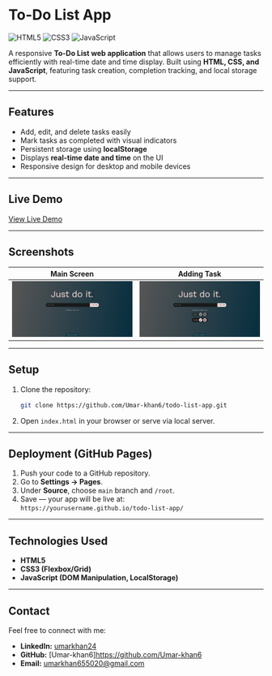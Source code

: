 # To-Do List App

![HTML5](https://img.shields.io/badge/HTML5-E34F26?style=for-the-badge&logo=html5&logoColor=white)
![CSS3](https://img.shields.io/badge/CSS3-1572B6?style=for-the-badge&logo=css3&logoColor=white)
![JavaScript](https://img.shields.io/badge/JavaScript-F7DF1E?style=for-the-badge&logo=javascript&logoColor=black)

A responsive **To-Do List web application** that allows users to manage tasks efficiently with real-time date and time display. Built using **HTML, CSS, and JavaScript**, featuring task creation, completion tracking, and local storage support.

---

## Features

- Add, edit, and delete tasks easily
- Mark tasks as completed with visual indicators
- Persistent storage using **localStorage**
- Displays **real-time date and time** on the UI
- Responsive design for desktop and mobile devices

---

## Live Demo

[View Live Demo](https://to-do-list-by-umarkhan.netlify.app/)

---

## Screenshots

| Main Screen              | Adding Task               |
| ------------------------ | ------------------------- |
| ![Main Screen](home.png) | ![Add Task](add-task.png) |

---

## Setup

1. Clone the repository:

   ```bash
   git clone https://github.com/Umar-khan6/todo-list-app.git
   ```

2. Open `index.html` in your browser or serve via local server.

---

## Deployment (GitHub Pages)

1. Push your code to a GitHub repository.
2. Go to **Settings → Pages**.
3. Under **Source**, choose `main` branch and `/root`.
4. Save — your app will be live at:  
   `https://yourusername.github.io/todo-list-app/`

---

## Technologies Used

- **HTML5**
- **CSS3 (Flexbox/Grid)**
- **JavaScript (DOM Manipulation, LocalStorage)**

---

## Contact

Feel free to connect with me:

- **LinkedIn:** [umarkhan24](https://linkedin.com/in/umarkhan42)
- **GitHub:** [Umar-khan6]https://github.com/Umar-khan6
- **Email:** umarkhan655020@gmail.com
